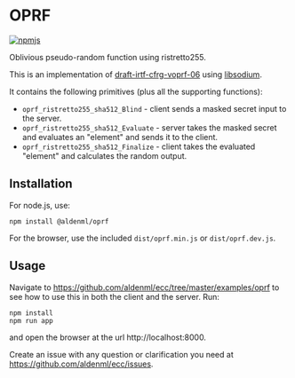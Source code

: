 # OPRF

[![npmjs](https://img.shields.io/npm/v/@aldenml/oprf?label=npmjs)](https://www.npmjs.com/package/@aldenml/oprf)

Oblivious pseudo-random function using ristretto255.

This is an implementation of [draft-irtf-cfrg-voprf-06](https://datatracker.ietf.org/doc/html/draft-irtf-cfrg-voprf-06)
using [libsodium](https://doc.libsodium.org).

It contains the following primitives (plus all the supporting functions):

- `oprf_ristretto255_sha512_Blind` - client sends a masked secret input to the server.
- `oprf_ristretto255_sha512_Evaluate` - server takes the masked secret and evaluates an "element" and sends it to the client.
- `oprf_ristretto255_sha512_Finalize` - client takes the evaluated "element" and calculates the random output.

## Installation

For node.js, use:
```
npm install @aldenml/oprf
```
For the browser, use the included `dist/oprf.min.js` or `dist/oprf.dev.js`.

## Usage

Navigate to https://github.com/aldenml/ecc/tree/master/examples/oprf to see
how to use this in both the client and the server. Run:
```
npm install
npm run app
```
and open the browser at the url http://localhost:8000.

Create an issue with any question or clarification you need at https://github.com/aldenml/ecc/issues.
